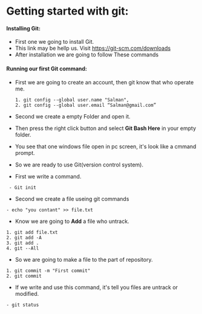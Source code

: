 ﻿
# Getting started with git:
#### Installing Git:

+ First one we going to install Git.
+ This link may be hellp us. Visit https://git-scm.com/downloads
+ After installation we are going to follow These commands

#### Running our first Git command:

+ First we are going to create an account, then git know that who operate me.
    ```
    1. git config --global user.name "Salman",
    2. git config --global user.email “Salman@gmail.com”
    ```
+ Second we create a empty Folder and open it.
+ Then press the right click button and select **Git Bash Here** in your empty folder.
+ You see that one windows file open in pc screen, it's look like a cmmand prompt.
+ So we are ready to use Git(version control system).

+ First we write a command.
```
 - Git init 
```
+ Second we create a file useing git commands 
```
- echo "you contant" >> file.txt
```
+ Know we are going to **Add** a file who untrack.
```
1. git add file.txt
2. git add -A
3. git add .
4. git --All
```
+ So we are going to make a file to the part of repository.
```
1. git commit -m "First commit"
2. git commit
```
+ If we write and use this command, it's tell you files are untrack or modified.
```
- git status 
```
